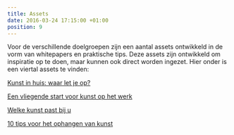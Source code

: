 ```yaml
---
title: Assets
date: 2016-03-24 17:15:00 +01:00
position: 9
---
```


Voor de verschillende doelgroepen zijn een aantal assets ontwikkeld in de vorm van whitepapers en praktische tips. Deze assets zijn ontwikkeld om inspiratie op te doen, maar kunnen ook direct worden ingezet. Hier onder is een viertal assets te vinden: 

[Kunst in huis: waar let je op?](/uploads/Kunstinhuiswaarletjeop.pdf)

[Een vliegende start voor kunst op het werk](/uploads/Eenvliegendestartvoorkunstophetwerk.pdf)

[Welke kunst past bij u](/uploads/Welkekunstpastbiju.pdf)

[10 tips voor het ophangen van kunst](/uploads/10tipsvoorhetophangenvankunst.pdf)


